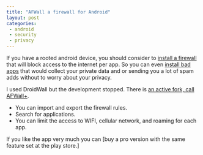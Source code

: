 ```yaml
---
title: "AFWall a firewall for Android"
layout: post
categories:
 - android
 - security
 - privacy
---
```


If you have a rooted android device, you should consider to [install a firewall][fdroid] that will block access to the internet per app. So you can even [install bad apps][bad] that would collect your private data and or sending you a lot of spam adds without to worry about your privacy.

I used DroidWall but the development stopped. There is [an active fork, call AFWall+][fdroid].

* You can import and export the firewall rules.
* Search for applications.
* You can limit the access to WIFI, cellular network, and roaming for each app.

If you like the app very much you can [buy a pro version with the same feature set at the play store.]

[play]: https://play.google.com/store/apps/details?id=dev.ukanth.ufirewall.donate
[fdroid]: https://f-droid.org/repository/browse/?fdfilter=afwall&fdid=dev.ukanth.ufirewall
[bad]: http://www.ftc.gov/news-events/press-releases/2013/12/android-flashlight-app-developer-settles-ftc-charges-it-deceived
